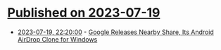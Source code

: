 # [Published on 2023-07-19](index.md)

* [2023-07-19, 22:20:00](https://tech.slashdot.org/story/23/07/19/207225/google-releases-nearby-share-its-android-airdrop-clone-for-windows?utm_source=rss1.0mainlinkanon&utm_medium=feed) - [Google Releases Nearby Share, Its Android AirDrop Clone for Windows](https://tech.slashdot.org/story/23/07/19/207225/google-releases-nearby-share-its-android-airdrop-clone-for-windows?utm_source=rss1.0mainlinkanon&utm_medium=feed)
